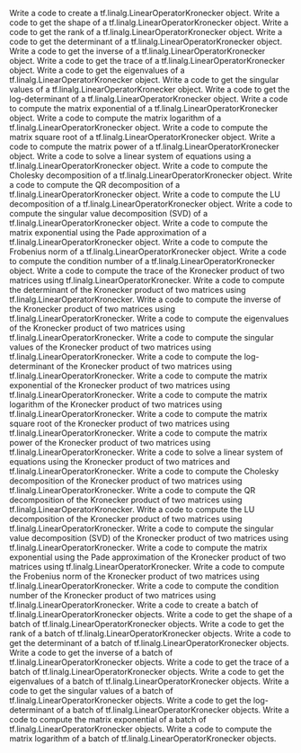 Write a code to create a tf.linalg.LinearOperatorKronecker object.
Write a code to get the shape of a tf.linalg.LinearOperatorKronecker object.
Write a code to get the rank of a tf.linalg.LinearOperatorKronecker object.
Write a code to get the determinant of a tf.linalg.LinearOperatorKronecker object.
Write a code to get the inverse of a tf.linalg.LinearOperatorKronecker object.
Write a code to get the trace of a tf.linalg.LinearOperatorKronecker object.
Write a code to get the eigenvalues of a tf.linalg.LinearOperatorKronecker object.
Write a code to get the singular values of a tf.linalg.LinearOperatorKronecker object.
Write a code to get the log-determinant of a tf.linalg.LinearOperatorKronecker object.
Write a code to compute the matrix exponential of a tf.linalg.LinearOperatorKronecker object.
Write a code to compute the matrix logarithm of a tf.linalg.LinearOperatorKronecker object.
Write a code to compute the matrix square root of a tf.linalg.LinearOperatorKronecker object.
Write a code to compute the matrix power of a tf.linalg.LinearOperatorKronecker object.
Write a code to solve a linear system of equations using a tf.linalg.LinearOperatorKronecker object.
Write a code to compute the Cholesky decomposition of a tf.linalg.LinearOperatorKronecker object.
Write a code to compute the QR decomposition of a tf.linalg.LinearOperatorKronecker object.
Write a code to compute the LU decomposition of a tf.linalg.LinearOperatorKronecker object.
Write a code to compute the singular value decomposition (SVD) of a tf.linalg.LinearOperatorKronecker object.
Write a code to compute the matrix exponential using the Pade approximation of a tf.linalg.LinearOperatorKronecker object.
Write a code to compute the Frobenius norm of a tf.linalg.LinearOperatorKronecker object.
Write a code to compute the condition number of a tf.linalg.LinearOperatorKronecker object.
Write a code to compute the trace of the Kronecker product of two matrices using tf.linalg.LinearOperatorKronecker.
Write a code to compute the determinant of the Kronecker product of two matrices using tf.linalg.LinearOperatorKronecker.
Write a code to compute the inverse of the Kronecker product of two matrices using tf.linalg.LinearOperatorKronecker.
Write a code to compute the eigenvalues of the Kronecker product of two matrices using tf.linalg.LinearOperatorKronecker.
Write a code to compute the singular values of the Kronecker product of two matrices using tf.linalg.LinearOperatorKronecker.
Write a code to compute the log-determinant of the Kronecker product of two matrices using tf.linalg.LinearOperatorKronecker.
Write a code to compute the matrix exponential of the Kronecker product of two matrices using tf.linalg.LinearOperatorKronecker.
Write a code to compute the matrix logarithm of the Kronecker product of two matrices using tf.linalg.LinearOperatorKronecker.
Write a code to compute the matrix square root of the Kronecker product of two matrices using tf.linalg.LinearOperatorKronecker.
Write a code to compute the matrix power of the Kronecker product of two matrices using tf.linalg.LinearOperatorKronecker.
Write a code to solve a linear system of equations using the Kronecker product of two matrices and tf.linalg.LinearOperatorKronecker.
Write a code to compute the Cholesky decomposition of the Kronecker product of two matrices using tf.linalg.LinearOperatorKronecker.
Write a code to compute the QR decomposition of the Kronecker product of two matrices using tf.linalg.LinearOperatorKronecker.
Write a code to compute the LU decomposition of the Kronecker product of two matrices using tf.linalg.LinearOperatorKronecker.
Write a code to compute the singular value decomposition (SVD) of the Kronecker product of two matrices using tf.linalg.LinearOperatorKronecker.
Write a code to compute the matrix exponential using the Pade approximation of the Kronecker product of two matrices using tf.linalg.LinearOperatorKronecker.
Write a code to compute the Frobenius norm of the Kronecker product of two matrices using tf.linalg.LinearOperatorKronecker.
Write a code to compute the condition number of the Kronecker product of two matrices using tf.linalg.LinearOperatorKronecker.
Write a code to create a batch of tf.linalg.LinearOperatorKronecker objects.
Write a code to get the shape of a batch of tf.linalg.LinearOperatorKronecker objects.
Write a code to get the rank of a batch of tf.linalg.LinearOperatorKronecker objects.
Write a code to get the determinant of a batch of tf.linalg.LinearOperatorKronecker objects.
Write a code to get the inverse of a batch of tf.linalg.LinearOperatorKronecker objects.
Write a code to get the trace of a batch of tf.linalg.LinearOperatorKronecker objects.
Write a code to get the eigenvalues of a batch of tf.linalg.LinearOperatorKronecker objects.
Write a code to get the singular values of a batch of tf.linalg.LinearOperatorKronecker objects.
Write a code to get the log-determinant of a batch of tf.linalg.LinearOperatorKronecker objects.
Write a code to compute the matrix exponential of a batch of tf.linalg.LinearOperatorKronecker objects.
Write a code to compute the matrix logarithm of a batch of tf.linalg.LinearOperatorKronecker objects.
